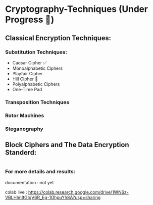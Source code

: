 # Cryptography-Techniques (Under Progress 🚧)

## Classical Encryption Techniques:

### Substitution Techniques:
- Caesar Cipher ✅
- Monoalphabetic Ciphers
- Playfair Cipher
- Hill Cipher 🚧
- Polyalphabetic Ciphers
- One-Time Pad

### Transposition Techniques

### Rotor Machines

### Steganography

## Block Ciphers and The Data Encryption Standerd:

#

### For more details and results:

documentation : not yet

colab live : https://colab.research.google.com/drive/1WN6z-VBLHImItGIgV6R_Eg-1OhpuYh8A?usp=sharing




